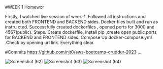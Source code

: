 
#WEEK 1 Homewor

Firstly, I watched live session of week-1. Followed all instructions and created both FRONTEND and BACKEND sides. Docker files built and run as instru
cted. Successfully created dockerfiles , opened ports for 3000 and 4567(public).
Steps. Create dockerfile, install pip ,create open public ports for BACKEND and FRONTEND sides. Compose Up docker-compose.yml .Check by opening url link.
Everything clear.

#Commits 
https://github.com/njt0/aws-bootcamp-cruddur-2023
...

![Screenshot (62)](https://user-images.githubusercontent.com/76596011/221205206-d7f304ad-71fe-455b-a03d-84b4e1fc158a.png)
![Screenshot (63)](https://user-images.githubusercontent.com/76596011/221205290-b306fab3-0a8f-4ca7-8b36-50bc8a57509e.png)
![Screenshot (64)](https://user-images.githubusercontent.com/76596011/221205616-b5331210-cb63-4f4f-a8c8-d9b71329824c.png)
